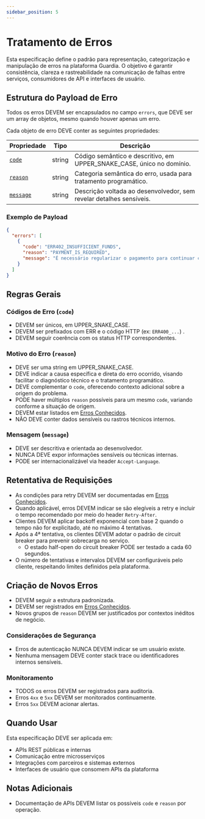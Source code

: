 ```yaml
---
sidebar_position: 5
---
```


# Tratamento de Erros

Esta especificação define o padrão para representação, categorização e manipulação de erros na plataforma Guardia. O objetivo é garantir consistência, clareza e rastreabilidade na comunicação de falhas entre serviços, consumidores de API e interfaces de usuário.

## Estrutura do Payload de Erro

Todos os erros DEVEM ser encapsulados no campo `errors`, que DEVE ser um array de objetos, mesmo quando houver apenas um erro.

Cada objeto de erro DEVE conter as seguintes propriedades:

| Propriedade | Tipo   | Descrição                                                               |
| ----------- | ------ | ----------------------------------------------------------------------- |
| [`code`](#códigos-de-erro-code)      | string | Código semântico e descritivo, em UPPER\_SNAKE\_CASE, único no domínio. |
| [`reason`](#motivo-do-erro-reason)    | string | Categoria semântica do erro, usada para tratamento programático.        |
| [`message`](#mensagem-message)   | string | Descrição voltada ao desenvolvedor, sem revelar detalhes sensíveis.     |

### Exemplo de Payload

```json
{
  "errors": [
    {
      "code": "ERR402_INSUFFICIENT_FUNDS",
      "reason": "PAYMENT_IS_REQUIRED",
      "message": "É necessário regularizar o pagamento para continuar com a operação."
    }
  ]
}
```

## Regras Gerais

### Códigos de Erro (`code`)

- DEVEM ser únicos, em UPPER\_SNAKE\_CASE.
- DEVEM ser prefixados com ERR e o código HTTP (ex: `ERR400_...`) .
- DEVEM seguir coerência com os status HTTP correspondentes.

### Motivo do Erro (`reason`)

- DEVE ser uma string em UPPER_SNAKE_CASE.
- DEVE indicar a causa específica e direta do erro ocorrido, visando facilitar o diagnóstico técnico e o tratamento programático.
- DEVE complementar o `code`, oferecendo contexto adicional sobre a origem do problema.
- PODE haver múltiplos `reason` possíveis para um mesmo `code`, variando conforme a situação de origem.
- DEVEM estar listados em [Erros Conhecidos](./known-errors.md).
- NÃO DEVE conter dados sensíveis ou rastros técnicos internos.

### Mensagem (`message`)

- DEVE ser descritiva e orientada ao desenvolvedor.
- NUNCA DEVE expor informações sensíveis ou técnicas internas.
- PODE ser internacionalizável via header `Accept-Language`.

## Retentativa de Requisições

- As condições para retry DEVEM ser documentadas em [Erros Conhecidos](./known-errors.md).
- Quando aplicável, erros DEVEM indicar se são elegíveis a retry e incluir o tempo recomendado por meio do header `Retry-After`.
- Clientes DEVEM aplicar backoff exponencial com base 2 quando o tempo não for explicitado, até no máximo 4 tentativas.
- Após a 4ª tentativa, os clientes DEVEM adotar o padrão de circuit breaker para prevenir sobrecarga no serviço.
  - O estado half-open do circuit breaker PODE ser testado a cada 60 segundos.
- O número de tentativas e intervalos DEVEM ser configuráveis pelo cliente, respeitando limites definidos pela plataforma.

## Criação de Novos Erros

- DEVEM seguir a estrutura padronizada.
- DEVEM ser registrados em [Erros Conhecidos](./known-errors.md).
- Novos grupos de `reason` DEVEM ser justificados por contextos inéditos de negócio.

### Considerações de Segurança

- Erros de autenticação NUNCA DEVEM indicar se um usuário existe.
- Nenhuma mensagem DEVE conter stack trace ou identificadores internos sensíveis.

### Monitoramento

- TODOS os erros DEVEM ser registrados para auditoria.
- Erros `4xx` e `5xx` DEVEM ser monitorados continuamente.
- Erros `5xx` DEVEM acionar alertas.

## Quando Usar

Esta especificação DEVE ser aplicada em:

- APIs REST públicas e internas
- Comunicação entre microsserviços
- Integrações com parceiros e sistemas externos
- Interfaces de usuário que consomem APIs da plataforma

## Notas Adicionais

- Documentação de APIs DEVEM listar os possíveis `code` e `reason` por operação.



